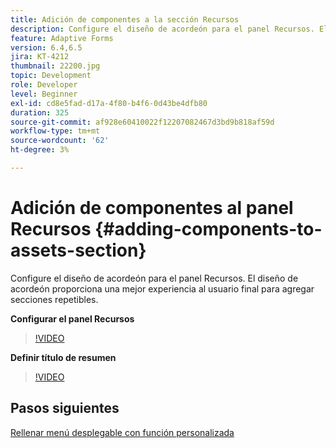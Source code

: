 ```yaml
---
title: Adición de componentes a la sección Recursos
description: Configure el diseño de acordeón para el panel Recursos. El diseño de acordeón proporciona una mejor experiencia al usuario final para agregar secciones repetibles.
feature: Adaptive Forms
version: 6.4,6.5
jira: KT-4212
thumbnail: 22200.jpg
topic: Development
role: Developer
level: Beginner
exl-id: cd8e5fad-d17a-4f80-b4f6-0d43be4dfb80
duration: 325
source-git-commit: af928e60410022f12207082467d3bd9b818af59d
workflow-type: tm+mt
source-wordcount: '62'
ht-degree: 3%

---
```


# Adición de componentes al panel Recursos {#adding-components-to-assets-section}

Configure el diseño de acordeón para el panel Recursos. El diseño de acordeón proporciona una mejor experiencia al usuario final para agregar secciones repetibles.

**Configurar el panel Recursos**

>[!VIDEO](https://video.tv.adobe.com/v/22200?quality=12&learn=on)

**Definir título de resumen**
>[!VIDEO](https://video.tv.adobe.com/v/28387?quality=12&learn=on)

## Pasos siguientes

[Rellenar menú desplegable con función personalizada](./using-custom-functions-and-code-editor.md)
